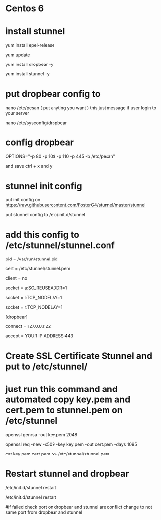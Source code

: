 # Centos 6 
# install stunnel

yum install epel-release

yum update

yum install dropbear -y

yum install stunnel -y

# put dropbear config to 

nano /etc/pesan ( put anyting you want ) this just message if user login to your server

nano /etc/sysconfig/dropbear

# config dropbear

OPTIONS="-p 80 -p 109 -p 110 -p 445 -b /etc/pesan"

and save ctrl + x and y

# stunnel init config

put init config on https://raw.githubusercontent.com/FosterG4/stunnel/master/stunnel

put stunnel config to /etc/init.d/stunnel 

# add this config to /etc/stunnel/stunnel.conf

pid = /var/run/stunnel.pid

cert = /etc/stunnel/stunnel.pem

client = no

socket = a:SO_REUSEADDR=1

socket = l:TCP_NODELAY=1

socket = r:TCP_NODELAY=1

[dropbear]

connect = 127.0.0.1:22

accept = YOUR IP ADDRESS:443

# Create SSL Certificate Stunnel and put to /etc/stunnel/
# just run this command and automated copy key.pem and cert.pem to stunnel.pem on /etc/stunnel

openssl genrsa -out key.pem 2048

openssl req -new -x509 -key key.pem -out cert.pem -days 1095

cat key.pem cert.pem >> /etc/stunnel/stunnel.pem


# Restart stunnel and dropbear

/etc/init.d/stunnel restart

/etc/init.d/stunnel restart

#if failed check port on dropbear and stunnel are conflict change to not same port from dropbear and stunnel


